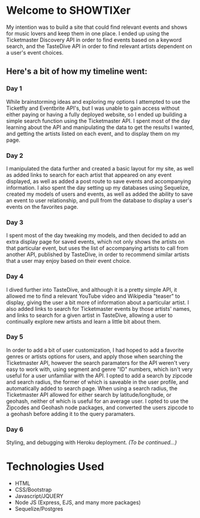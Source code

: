 # Welcome to SHOWTIXer

My intention was to build a site that could find relevant events and shows for music lovers and keep them in one place. I ended up using the Ticketmaster Discovery API in order to find events based on a keyword search, and the TasteDive API in order to find relevant artists dependent on a user's event choices.

## Here's a bit of how my timeline went:

### Day 1
While brainstorming ideas and exploring my options I attempted to use the Ticketfly and Eventbrite API's, but I was unable to gain access without either paying or having a fully deployed website, so I ended up building a simple search function using the Ticketmaster API. I spent most of the day learning about the API and manipulating the data to get the results I wanted, and getting the artists listed on each event, and to display them on my page.

### Day 2
I manipulated the data further and created a basic layout for my site, as well as added links to search for each artist that appeared on any event displayed, as well as added a post route to save events and accompanying information. I also spent the day setting up my databases using Sequelize, created my models of users and events, as well as added the ability to save an event to user relationship, and pull from the database to display a user's events on the favorites page.

### Day 3

I spent most of the day tweaking my models, and then decided to add an extra display page for saved events, which not only shows the artists on that particular event, but uses the list of accompanying artists to call from another API, published by TasteDive, in order to recommend similar artists that a user may enjoy based on their event choice.

### Day 4
I dived further into TasteDive, and although it is a pretty simple API, it allowed me to find a relevant YouTube video and Wikipedia "teaser" to display, giving the user a bit more of information about a particular artist. I also added links to search for Ticketmaster events by those artists' names, and links to search for a given artist in TasteDive, allowing a user to continually explore new artists and learn a little bit about them.

### Day 5
In order to add a bit of user customization, I had hoped to add a favorite genres or artists options for users, and apply those when searching the Ticketmaster API, however the search paramaters for the API weren't very easy to work with, using segment and genre "ID" numbers, which isn't very useful for a user unfamiliar with the API. I opted to add a search by zipcode and search radius, the former of which is saveable in the user profile, and automatically added to search page. When using a search radius, the Ticketmaster API allowed for either search by latitude/longitude, or geohash, neither of which is useful for an average user. I opted to use the Zipcodes and Geohash node packages, and converted the users zipcode to a geohash before adding it to the query paramaters.

### Day 6
Styling, and debugging with Heroku deployment. *(To be continued...)*

# Technologies Used
* HTML
* CSS/Bootstrap
* Javascript/JQUERY
* Node JS (Express, EJS, and many more packages)
* Sequelize/Postgres
